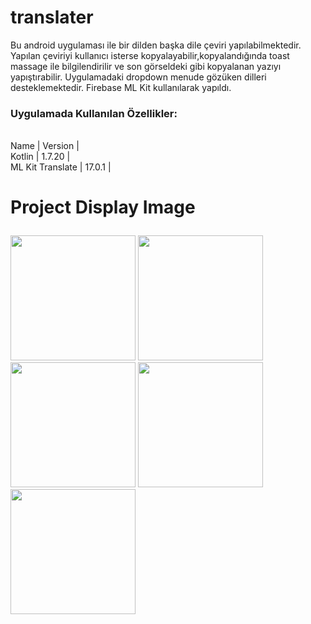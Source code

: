 # translater
Bu android uygulaması ile bir dilden başka dile çeviri yapılabilmektedir. Yapılan çeviriyi kullanıcı isterse  kopyalayabilir,kopyalandığında toast massage ile bilgilendirilir ve son görseldeki gibi kopyalanan yazıyı yapıştırabilir. Uygulamadaki dropdown menude gözüken dilleri desteklemektedir. Firebase ML Kit
 kullanılarak yapıldı.
 ### Uygulamada Kullanılan Özellikler:
  <br>Name | Version |</br>
   Kotlin | 1.7.20 | 
  <br>ML Kit Translate | 17.0.1 |</br>
  
# Project Display Image <p> 
 <a href="https://github.com/oykuyildirim/translater/assets/37236494/2f7d96ad-a7e6-416c-80e9-98b2780aa00c" >
    <img src="https://github.com/oykuyildirim/translater/assets/37236494/2f7d96ad-a7e6-416c-80e9-98b2780aa00c" width="200" style="max-width:100%;"></a>
     <a href="https://github.com/oykuyildirim/translater/assets/37236494/c96175dc-e3cb-463d-ae63-1b8231f8dc53" >
   <img src="https://github.com/oykuyildirim/translater/assets/37236494/c96175dc-e3cb-463d-ae63-1b8231f8dc53" width="200" style="max-width:100%;"></a>
    <a href="https://github.com/oykuyildirim/translater/assets/37236494/d8fd001d-a05a-4567-9d98-1ca9b8cd44ef" >
    <img src="https://github.com/oykuyildirim/translater/assets/37236494/d8fd001d-a05a-4567-9d98-1ca9b8cd44ef" width="200" style="max-width:100%;"></a>
    <a href="https://github.com/oykuyildirim/translater/assets/37236494/0fe2d6c6-d94c-4549-bb76-4abc2e8618dc" >
    <img src="https://github.com/oykuyildirim/translater/assets/37236494/0fe2d6c6-d94c-4549-bb76-4abc2e8618dc" width="200" style="max-width:100%;"></a>
<a href="https://github.com/oykuyildirim/translater/assets/37236494/17e32706-5946-4cb2-9cfd-f9404b044002" >
    <img src="https://github.com/oykuyildirim/translater/assets/37236494/17e32706-5946-4cb2-9cfd-f9404b044002" width="200" style="max-width:100%;"></a>


